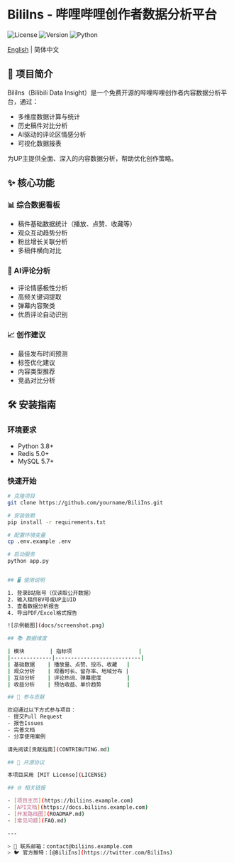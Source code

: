 # BiliIns - 哔哩哔哩创作者数据分析平台

![License](https://img.shields.io/badge/license-MIT-green)
![Version](https://img.shields.io/badge/version-1.0.0-blue)
![Python](https://img.shields.io/badge/python-3.8%2B-blue)

[English](./README_EN.md) | 简体中文

## 📌 项目简介

BiliIns（Bilibili Data Insight）是一个免费开源的哔哩哔哩创作者内容数据分析平台，通过：

- 多维度数据计算与统计
- 历史稿件对比分析
- AI驱动的评论区情感分析
- 可视化数据报表

为UP主提供全面、深入的内容数据分析，帮助优化创作策略。

## ✨ 核心功能

### 📊 综合数据看板
- 稿件基础数据统计（播放、点赞、收藏等）
- 观众互动趋势分析
- 粉丝增长关联分析
- 多稿件横向对比

### 🤖 AI评论分析
- 评论情感极性分析
- 高频关键词提取
- 弹幕内容聚类
- 优质评论自动识别

### 📈 创作建议
- 最佳发布时间预测
- 标签优化建议
- 内容类型推荐
- 竞品对比分析

## 🛠 安装指南

### 环境要求
- Python 3.8+
- Redis 5.0+
- MySQL 5.7+

### 快速开始
```bash
# 克隆项目
git clone https://github.com/yourname/BiliIns.git

# 安装依赖
pip install -r requirements.txt

# 配置环境变量
cp .env.example .env

# 启动服务
python app.py


## 🖥 使用说明

1. 登录B站账号（仅读取公开数据）
2. 输入稿件BV号或UP主UID
3. 查看数据分析报告
4. 导出PDF/Excel格式报告

![示例截图](docs/screenshot.png)

## 📚 数据维度

| 模块        | 指标项                     |
|-------------|---------------------------|
| 基础数据    | 播放量、点赞、投币、收藏   |
| 观众分析    | 观看时长、留存率、地域分布 |
| 互动分析    | 评论热词、弹幕密度        |
| 收益分析    | 预估收益、单价趋势        |

## 🤝 参与贡献

欢迎通过以下方式参与项目：
- 提交Pull Request
- 报告Issues
- 完善文档
- 分享使用案例

请先阅读[贡献指南](CONTRIBUTING.md)

## 📄 开源协议

本项目采用 [MIT License](LICENSE)

## 🌐 相关链接

- [项目主页](https://biliins.example.com)
- [API文档](https://docs.biliins.example.com)
- [开发路线图](ROADMAP.md)
- [常见问题](FAQ.md)

---

> 📧 联系邮箱：contact@biliins.example.com  
> 🐦 官方推特：[@BiliIns](https://twitter.com/BiliIns)
